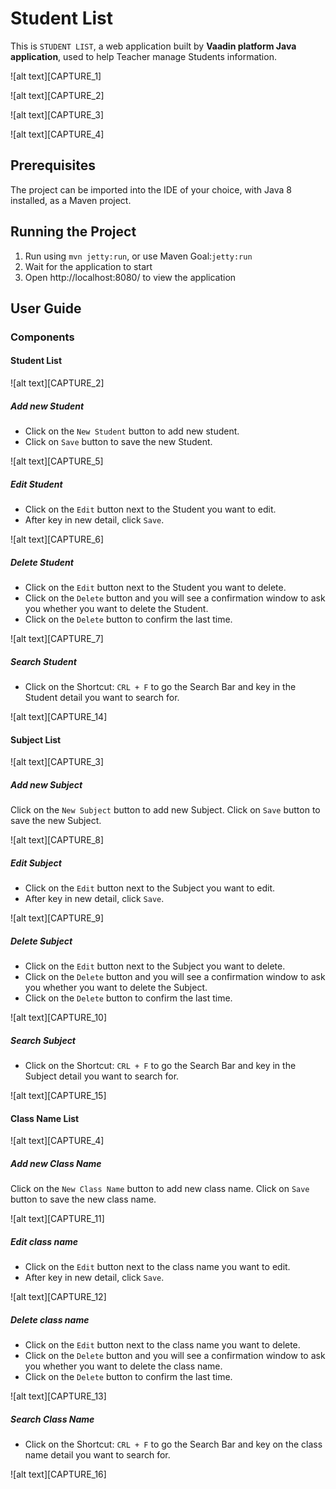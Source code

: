 # Student List

This is `STUDENT LIST`, a web application built by **Vaadin platform Java application**, used to help Teacher manage Students information.

![alt text][CAPTURE_1]

![alt text][CAPTURE_2]

![alt text][CAPTURE_3]

![alt text][CAPTURE_4]

## Prerequisites

The project can be imported into the IDE of your choice, with Java 8 installed, as a Maven project.

## Running the Project

1. Run using `mvn jetty:run`, or use Maven Goal:`jetty:run`
2. Wait for the application to start
3. Open http://localhost:8080/ to view the application

## User Guide

### Components

#### Student List

![alt text][CAPTURE_2]

##### Add new Student

* Click on the `New Student` button to add new student.
* Click on `Save` button to save the new Student.

![alt text][CAPTURE_5]

##### Edit Student

* Click on the `Edit` button next to the Student you want to edit.
* After key in new detail, click `Save`.

![alt text][CAPTURE_6]

##### Delete Student

* Click on the `Edit` button next to the Student you want to delete.
* Click on the `Delete` button and you will see a confirmation window to ask you whether you want to delete the Student.
* Click on the `Delete` button to confirm the last time.

![alt text][CAPTURE_7]

##### Search Student

* Click on the Shortcut: `CRL + F` to go the Search Bar and key in the Student detail you want to search for.

![alt text][CAPTURE_14]

#### Subject List

![alt text][CAPTURE_3]

##### Add new Subject

Click on the `New Subject` button to add new Subject.
Click on `Save` button to save the new Subject.

![alt text][CAPTURE_8]

##### Edit Subject

* Click on the `Edit` button next to the Subject you want to edit.
* After key in new detail, click `Save`.

![alt text][CAPTURE_9]

##### Delete Subject

* Click on the `Edit` button next to the Subject you want to delete.
* Click on the `Delete` button and you will see a confirmation window to ask you whether you want to delete the Subject.
* Click on the `Delete` button to confirm the last time.

![alt text][CAPTURE_10]

##### Search Subject

* Click on the Shortcut: `CRL + F` to go the Search Bar and key in the Subject detail you want to search for.

![alt text][CAPTURE_15]

#### Class Name List

![alt text][CAPTURE_4]

##### Add new Class Name

Click on the `New Class Name` button to add new class name.
Click on `Save` button to save the new class name.

![alt text][CAPTURE_11]

##### Edit class name

* Click on the `Edit` button next to the class name you want to edit.
* After key in new detail, click `Save`.

![alt text][CAPTURE_12]

##### Delete class name

* Click on the `Edit` button next to the class name you want to delete.
* Click on the `Delete` button and you will see a confirmation window to ask you whether you want to delete the class name.
* Click on the `Delete` button to confirm the last time.

![alt text][CAPTURE_13]

##### Search Class Name

* Click on the Shortcut: `CRL + F` to go the Search Bar and key on the class name detail you want to search for.

![alt text][CAPTURE_16]
